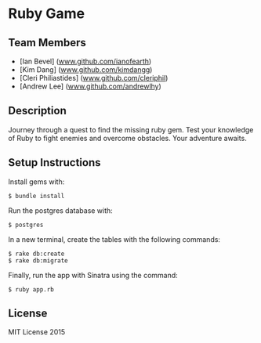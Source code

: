 # Ruby Game

## Team Members

* [Ian Bevel] (www.github.com/ianofearth)
* [Kim Dang] (www.github.com/kimdangg)
* [Cleri Philiastides] (www.github.com/cleriphil)
* [Andrew Lee] (www.github.com/andrewlhy)

## Description

Journey through a quest to find the missing ruby gem. Test your knowledge of Ruby to fight enemies and overcome obstacles. Your adventure awaits.

Setup Instructions
----

Install gems with:
```
$ bundle install
```
Run the postgres database with:
```
$ postgres
```
In a new terminal, create the tables with the following commands:
```
$ rake db:create
$ rake db:migrate
```
Finally, run the app with Sinatra using the command:
```
$ ruby app.rb
```
## License
MIT License 2015
